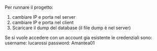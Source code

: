 Per runnare il progetto: 

1. cambiare IP e porta nel server
2. cambiare IP e porta nel client
3. Scaricare il dump del database (il file dump è nel server)


Se si vuole accedere con un account gia esistente le credenziali sono:
username: lucarossi
password: Amantea01
